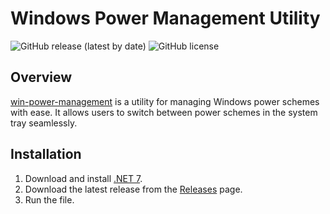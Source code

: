 # Windows Power Management Utility

![GitHub release (latest by date)](https://img.shields.io/github/v/release/Aminomata/win-power-management)
![GitHub license](https://img.shields.io/github/license/Aminomata/win-power-management)

## Overview

[win-power-management](https://github.com/Aminomata/win-power-management) is a utility for managing Windows power schemes with ease. It allows users to switch between power schemes in the system tray seamlessly.

## Installation

1. Download and install [.NET 7](https://dotnet.microsoft.com/download/dotnet/7.0).
2. Download the latest release from the [Releases](https://github.com/Aminomata/win-power-management/releases) page.
3. Run the file.

